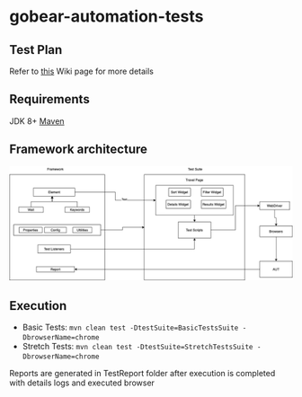 # gobear-automation-tests

## Test Plan
Refer to [this](https://github.com/zarashima/gobear-automation-tests/wiki/Test-Plan) Wiki page for more details

## Requirements
JDK 8+
[Maven](https://maven.apache.org/install.html)

## Framework architecture
![framework](https://github.com/zarashima/gobear-automation-tests/blob/master/framework-architecture.png)
## Execution
* Basic Tests: `mvn clean test -DtestSuite=BasicTestsSuite -DbrowserName=chrome`
* Stretch Tests: `mvn clean test -DtestSuite=StretchTestsSuite -DbrowserName=chrome`

Reports are generated in TestReport folder after execution is completed with details logs and executed browser
